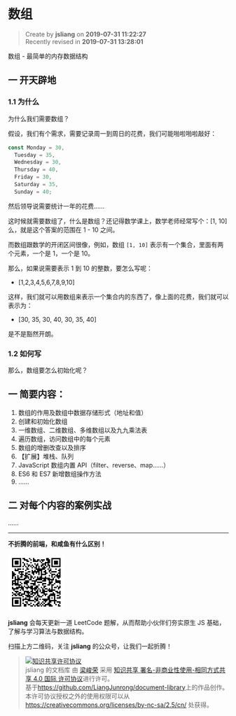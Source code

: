 数组
===

> Create by **jsliang** on **2019-07-31 11:22:27**  
> Recently revised in **2019-07-31 13:28:01**

数组 - 最简单的内存数据结构

## 一 开天辟地

### 1.1 为什么

为什么我们需要数组？

假设，我们有个需求，需要记录周一到周日的花费，我们可能啪啦啪啦敲好：

```js
const Monday = 30,
  Tuesday = 35,
  Wednesday = 30,
  Thursday = 40,
  Friday = 30,
  Saturday = 35,
  Sunday = 40;
```

然后领导说需要统计一年的花费……

这时候就需要数组了，什么是数组？还记得数学课上，数学老师经常写个：[1, 10] 么，就是这个答案的范围在 1 - 10 之间。

而数组跟数学的开闭区间很像，例如，数组 `[1, 10]` 表示有一个集合，里面有两个元素，一个是 1，一个是 10。

那么，如果说需要表示 1 到 10 的整数，要怎么写呢：

* [1,2,3,4,5,6,7,8,9,10]

这样，我们就可以用数组来表示一个集合内的东西了，像上面的花费，我们就可以表示为：

* [30, 35, 30, 40, 30, 35, 40]

是不是豁然开朗。

### 1.2 如何写

那么，数组要怎么初始化呢？



## 一 简要内容：

1. 数组的作用及数组中数据存储形式（地址和值）
2. 创建和初始化数组
3. 一维数组、二维数组、多维数组以及九九乘法表
4. 遍历数组，访问数组中的每个元素
5. 数组的增删改查以及排序
6. 【扩展】堆栈、队列
7. JavaScript 数组内置 API（filter、reverse、map……）
8. ES6 和 ES7 新增数组操作方法
9. ……

## 二 对每个内容的案例实战

……

---

**不折腾的前端，和咸鱼有什么区别！**

![图](../../../public-repertory/img/z-small-wechat-public-address.jpg)

**jsliang** 会每天更新一道 LeetCode 题解，从而帮助小伙伴们夯实原生 JS 基础，了解与学习算法与数据结构。

扫描上方二维码，关注 **jsliang** 的公众号，让我们一起折腾！

> <a rel="license" href="http://creativecommons.org/licenses/by-nc-sa/4.0/"><img alt="知识共享许可协议" style="border-width:0" src="https://i.creativecommons.org/l/by-nc-sa/4.0/88x31.png" /></a><br /><span xmlns:dct="http://purl.org/dc/terms/" property="dct:title">jsliang 的文档库</span> 由 <a xmlns:cc="http://creativecommons.org/ns#" href="https://github.com/LiangJunrong/document-library" property="cc:attributionName" rel="cc:attributionURL">梁峻荣</a> 采用 <a rel="license" href="http://creativecommons.org/licenses/by-nc-sa/4.0/">知识共享 署名-非商业性使用-相同方式共享 4.0 国际 许可协议</a>进行许可。<br />基于<a xmlns:dct="http://purl.org/dc/terms/" href="https://github.com/LiangJunrong/document-library" rel="dct:source">https://github.com/LiangJunrong/document-library</a>上的作品创作。<br />本许可协议授权之外的使用权限可以从 <a xmlns:cc="http://creativecommons.org/ns#" href="https://creativecommons.org/licenses/by-nc-sa/2.5/cn/" rel="cc:morePermissions">https://creativecommons.org/licenses/by-nc-sa/2.5/cn/</a> 处获得。